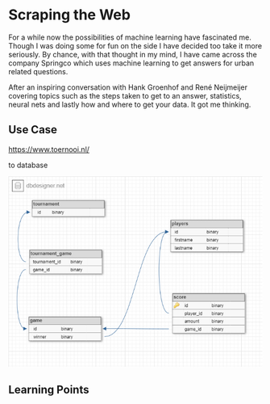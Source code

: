 
# Scraping the Web

For a while now the possibilities of machine learning have fascinated me. Though I was doing some for fun on the side I 
have decided too take it more seriously. By chance, with that thought in my mind, I have came across the company Springco which
uses machine learning to get answers for urban related questions. 

After an inspiring conversation with Hank Groenhof and René Neijmeijer covering topics such as the steps taken
to get to an answer, statistics, neural nets and lastly how and where to get your data. It got me thinking.  

## Use Case

https://www.toernooi.nl/

to database

<p align="center">
    <img src="../assets/scrape_the_web/db_design.png" />
</p>

## Learning Points



